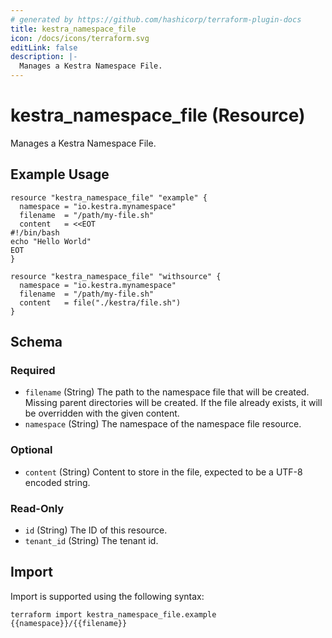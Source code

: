 ```yaml
---
# generated by https://github.com/hashicorp/terraform-plugin-docs
title: kestra_namespace_file
icon: /docs/icons/terraform.svg
editLink: false
description: |-
  Manages a Kestra Namespace File.
---
```


# kestra_namespace_file (Resource)

Manages a Kestra Namespace File.

## Example Usage

```hcl
resource "kestra_namespace_file" "example" {
  namespace = "io.kestra.mynamespace"
  filename  = "/path/my-file.sh"
  content   = <<EOT
#!/bin/bash
echo "Hello World"
EOT
}

resource "kestra_namespace_file" "withsource" {
  namespace = "io.kestra.mynamespace"
  filename  = "/path/my-file.sh"
  content   = file("./kestra/file.sh")
}
```

<!-- schema generated by tfplugindocs -->
## Schema

### Required

- `filename` (String) The path to the namespace file that will be created.
Missing parent directories will be created.
If the file already exists, it will be overridden with the given content.
- `namespace` (String) The namespace of the namespace file resource.

### Optional

- `content` (String) Content to store in the file, expected to be a UTF-8 encoded string.

### Read-Only

- `id` (String) The ID of this resource.
- `tenant_id` (String) The tenant id.

## Import

Import is supported using the following syntax:

```shell
terraform import kestra_namespace_file.example {{namespace}}/{{filename}}
```
